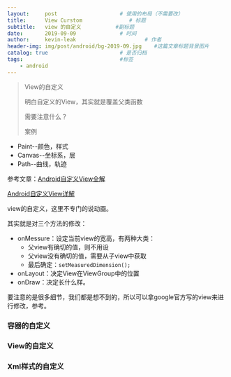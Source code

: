 ```yaml
---
layout:     post                    # 使用的布局（不需要改）
title:      View Curstom               # 标题 
subtitle:   view 的自定义           #副标题
date:       2019-09-09              # 时间
author:     kevin-leak                      # 作者
header-img: img/post/android/bg-2019-09.jpg    #这篇文章标题背景图片
catalog: true                       # 是否归档
tags:                               #标签
    - android
---
```


> View的自定义
>
> 明白自定义的View，其实就是覆盖父类函数
>
> 需要注意什么？
>
> 案例



-    Paint--颜色，样式
-    Canvas--坐标系，层
-    Path--曲线，轨迹



参考文章：[Android自定义View全解](https://www.jianshu.com/p/705a6cb6bfee)

[Android自定义View详解](https://www.imooc.com/article/68989) 

view的自定义，这里不专门的说动画。

其实就是对三个方法的修改：

- onMessure：设定当前view的宽高，有两种大类：
  - 父view有确切的值，则不用设
  - 父view没有确切的值，需要从子view中获取
  - 最后确定：`setMeasuredDimension();`
- onLayout：决定View在ViewGroup中的位置
- onDraw：决定长什么样。



要注意的是很多细节，我们都是想不到的，所以可以拿google官方写的view来进行修改，参考。



### 容器的自定义







### View的自定义









### Xml样式的自定义